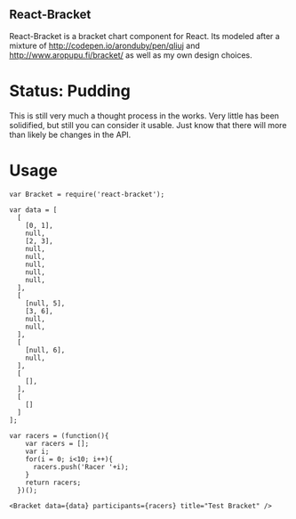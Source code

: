 React-Bracket
---

React-Bracket is a bracket chart component for React.  Its modeled after a
mixture of http://codepen.io/aronduby/pen/qliuj and http://www.aropupu.fi/bracket/
as well as my own design choices.

Status: Pudding
===

This is still very much a thought process in the works.  Very little has been
solidified, but still you can consider it usable.  Just know that there will
more than likely be changes in the API.

Usage
===

```
var Bracket = require('react-bracket');

var data = [
  [
    [0, 1],
    null,
    [2, 3],
    null,
    null,
    null,
    null,
    null,
  ],
  [
    [null, 5],
    [3, 6],
    null,
    null,
  ],
  [
    [null, 6],
    null,
  ],
  [
    [],
  ],
  [
    []
  ]
];

var racers = (function(){
    var racers = [];
    var i;
    for(i = 0; i<10; i++){
      racers.push('Racer '+i);
    }
    return racers;
  })();

<Bracket data={data} participants={racers} title="Test Bracket" />
```
